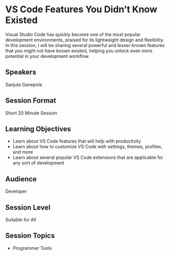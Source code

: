 # VS Code Features You Didn’t Know Existed

Visual Studio Code has quickly become one of the most popular development environments, praised for its lightweight design and flexibility. In this session, I will be sharing several powerful and lesser-known features that you might not have known existed, helping you unlock even more potential in your development workflow.

## Speakers
Sanjula Ganepola

## Session Format
Short 20 Minute Session

## Learning Objectives
* Learn about VS Code features that will help with productivity
* Learn about how to customize VS Code with settings, themes, profiles, and more
* Learn about several popular VS Code extensions that are applicable for any sort of development

## Audience
Developer

## Session Level
Suitable for All

## Session Topics
* Programmer Tools